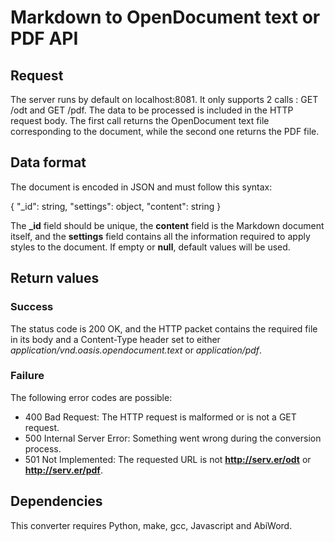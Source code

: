 # Markdown to OpenDocument text or PDF API

## Request

The server runs by default on localhost:8081. It only supports 2 calls : GET /odt and GET /pdf. The data to be processed is included in the HTTP request body. The first call returns the OpenDocument text file corresponding to the document, while the second one returns the PDF file.

## Data format

The document is encoded in JSON and must follow this syntax:

{
	"_id": string,
	"settings": object,
	"content": string
}

The **_id** field should be unique, the **content** field is the Markdown document itself, and the **settings** field contains all the information required to apply styles to the document. If empty or **null**, default values will be used.

## Return values

### Success

The status code is 200 OK, and the HTTP packet contains the required file in its body and a Content-Type header set to either *application/vnd.oasis.opendocument.text* or *application/pdf*.

### Failure

The following error codes are possible:
* 400 Bad Request: The HTTP request is malformed or is not a GET request.
* 500 Internal Server Error: Something went wrong during the conversion process.
* 501 Not Implemented: The requested URL is not **http://serv.er/odt** or **http://serv.er/pdf**.

## Dependencies

This converter requires Python, make, gcc, Javascript and AbiWord.


